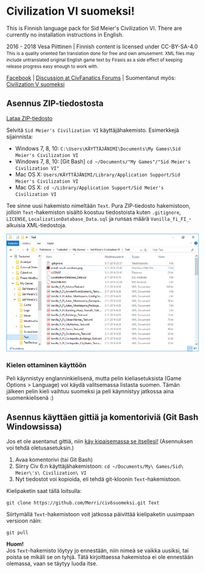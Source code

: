 # Civilization VI suomeksi!

This is Finnish language pack for Sid Meier's Civilization VI.
There are currently no installation instructions in English.

2016 - 2018 Vesa Piittinen | Finnish content is licensed under CC-BY-SA-4.0<br />
<small>This is a quality oriented fan translation done for free and own amusement. XML files may include untranslated original English game text by Firaxis as a side effect of keeping release progress easy enough to work with.</small>

[Facebook](https://www.facebook.com/civ5suomeksi/) | [Discussion at CivFanatics Forums](http://forums.civfanatics.com/threads/civilization-vi-suomeksi.603592/) | Suomentanut myös: [Civilization V suomeksi](https://github.com/Merri/civ5suomeksi/)

## Asennus ZIP-tiedostosta

[Lataa ZIP-tiedosto](https://github.com/Merri/civ6suomeksi/archive/text.zip)

Selvitä `Sid Meier's Civilization VI` käyttäjähakemisto. Esimerkkejä sijainnista:

- Windows 7, 8, 10: `C:\Users\KÄYTTÄJÄNIMI\Documents\My Games\Sid Meier's Civilization VI`
- Windows 7, 8, 10: [Git Bash] `cd ~/Documents/"My Games"/"Sid Meier's Civilization VI"`
- Mac OS X: `Users/KÄYTTÄJÄNIMI/Library/Application Support/Sid Meier's Civilization VI`
- Mac OS X: `cd ~/Library/Application Support/Sid Meier's Civilization VI`

Tee sinne uusi hakemisto nimeltään `Text`. Pura ZIP-tiedosto hakemistoon, jolloin `Text`-hakemiston sisältö koostuu tiedostoista kuten `.gitignore`, `LICENSE`, `LocalizationDatabase_Data.sql` ja runsas määrä `Vanilla_fi_FI_`-alkuisia XML-tiedostoja.

![Asennuksen lopputulos Windowsissa](./install-result-windows.png)

### Kielen ottaminen käyttöön

Peli käynnistyy englanninkielisenä, mutta pelin kieliasetuksista (Game Options > Language) voi käydä valitsemassa listasta suomen. Tämän jälkeen pelin kieli vaihtuu suomeksi ja peli käynnistyy jatkossa aina suomenkielisenä :)


## Asennus käyttäen gittiä ja komentoriviä (Git Bash Windowsissa)

Jos et ole asentanut gittiä, niin [käy kipaisemassa se itsellesi!](https://git-scm.com/download) (Asennuksen voi tehdä oletusasetuksin.)

1. Avaa komentorivi (tai Git Bash)
2. Siirry Civ 6:n käyttäjähakemistoon: `cd ~/Documents/My\ Games/Sid\ Meier\'s\ Civilization\ VI`
3. Nyt tiedostot voi kopioida, eli tehdä git-kloonin `Text`-hakemistoon.

Kielipaketin saat tällä loitsulla:

	git clone https://github.com/Merri/civ6suomeksi.git Text

Siirtymällä `Text`-hakemistoon voit jatkossa päivittää kielipaketin uusimpaan versioon näin:

    git pull

**Huom!**<br />
Jos `Text`-hakemisto löytyy jo ennestään, niin nimeä se vaikka uusiksi, tai poista se mikäli se on tyhjä. Tätä kirjoittaessa hakemistoa ei ole ennestään olemassa, vaan se täytyy luoda itse.
